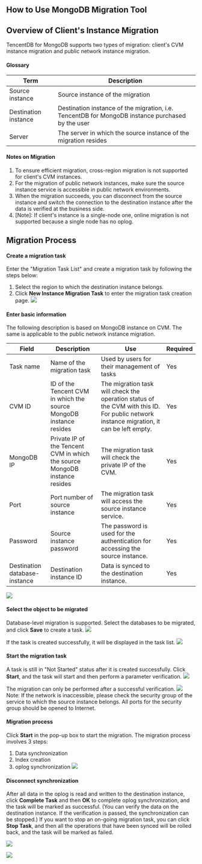 ## How to Use MongoDB Migration Tool
## Overview of Client's Instance Migration
TencentDB for MongoDB supports two types of migration: client's CVM instance migration and public network instance migration.
#### Glossary

| Term | Description |
|---------|---------|
| Source instance | Source instance of the migration |
| Destination instance | Destination instance of the migration, i.e. TencentDB for MongoDB instance purchased by the user |
| Server | The server in which the source instance of the migration resides |

#### Notes on Migration
1. To ensure efficient migration, cross-region migration is not supported for client's CVM instances.
2. For the migration of public network instances, make sure the source instance service is accessible in public network environments.
3. When the migration succeeds, you can disconnect from the source instance and switch the connection to the destination instance after the data is verified at the business side.
4. [Note]: If client's instance is a single-node one, online migration is not supported because a single node has no oplog.

## Migration Process
#### Create a migration task
Enter the "Migration Task List" and create a migration task by following the steps below:
1.	Select the region to which the destination instance belongs.
2.	Click **New Instance Migration Task** to enter the migration task creation page.
![](https://mc.qcloudimg.com/static/img/164c0ebdd2ce7a9a171c9be0727b6cb3/1.1.png)

#### Enter basic information
The following description is based on MongoDB instance on CVM. The same is applicable to the public network instance migration.

| Field | Description | Use | Required |
|---------|---------|---------|---------|
| Task name | Name of the migration task | Used by users for their management of tasks | Yes |
| CVM ID | ID of the Tencent CVM in which the source MongoDB instance resides | The migration task will check the operation status of the CVM with this ID. For public network instance migration, it can be left empty. | Yes |
| MongoDB IP | Private IP of the Tencent CVM in which the source MongoDB instance resides | The migration task will check the private IP of the CVM. | Yes |
| Port | Port number of source instance | The migration task will access the source instance service. | Yes |
| Password | Source instance password | The password is used for the authentication for accessing the source instance. | Yes |
| Destination database-instance | Destination instance ID | Data is synced to the destination instance. | Yes |
![](https://mc.qcloudimg.com/static/img/77fb157b0783b3706e5bd7f97d3eb6fb/2.png)

#### Select the object to be migrated
Database-level migration is supported. Select the databases to be migrated, and click **Save** to create a task.
![](https://mc.qcloudimg.com/static/img/d04abd9d68433d3377adfe97cdf9ebf3/4.png)


If the task is created successfully, it will be displayed in the task list.
![](https://mc.qcloudimg.com/static/img/346f74a2a400e9ef851d35412cb8dfb4/5.png)

#### Start the migration task
A task is still in "Not Started" status after it is created successfully. Click **Start**, and the task will start and then perform a parameter verification.
![](https://mc.qcloudimg.com/static/img/188aace20bea6af2363b6b170409bb4a/6.png)

The migration can only be performed after a successful verification.
![](https://mc.qcloudimg.com/static/img/417733549ad60a3fbcbec475663f762f/7.png)
Note: If the network is inaccessible, please check the security group of the service to which the source instance belongs. All ports for the security group should be opened to Internet.

#### Migration process
Click **Start** in the pop-up box to start the migration.
The migration process involves 3 steps:
1. Data synchronization
2. Index creation
3. oplog synchronization
![](https://mc.qcloudimg.com/static/img/4e72afb7a91729bbcc47e9424bc6ff65/8.png)

#### Disconnect synchronization
After all data in the oplog is read and written to the destination instance, click **Complete Task** and then **OK** to complete oplog synchronization, and the task will be marked as successful. (You can verify the data on the destination instance. If the verification is passed, the synchronization can be stopped.)
If you want to stop an on-going migration task, you can click **Stop Task**, and then all the operations that have been synced will be rolled back, and the task will be marked as failed.

![](https://mc.qcloudimg.com/static/img/d4f8a746fb7be7c172088ce808d13fc1/9.png)

![](https://mc.qcloudimg.com/static/img/e56d0392b9e0fc287eec5ee1e8fcfd12/10.png)

